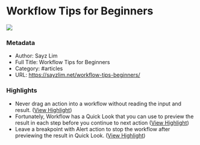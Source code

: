 # Workflow Tips for Beginners

![](https://readwise-assets.s3.amazonaws.com/static/images/article2.74d541386bbf.png)

### Metadata

- Author: Sayz Lim
- Full Title: Workflow Tips for Beginners
- Category: #articles
- URL: https://sayzlim.net/workflow-tips-beginners/

### Highlights

- Never drag an action into a workflow without reading the input and result. ([View Highlight](https://instapaper.com/read/807219737/3617904))
- Fortunately, Workflow has a Quick Look that you can use to preview the result in each step before you continue to next action ([View Highlight](https://instapaper.com/read/807219737/3617990))
- Leave a breakpoint with Alert action to stop the workflow after previewing the result in Quick Look. ([View Highlight](https://instapaper.com/read/807219737/3617991))
